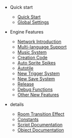 - Quick start

  - [Quick Start](en-us/quickstart.md)
  - [Global Settings](en-us/global.md)

- Engine Features

  - [Network Introduction](en-us/network.md)
  - [Multi-language Support](en-us/i18n.md)
  - [Music System](en-us/music.md)
  - [Creation Code](en-us/cc.md)
  - [Auto Sprite Spikes](en-us/autosprite.md)
  - [Autotile](en-us/autotile.md)
  - [New Trigger System](en-us/trigger.md)
  - [New Save System](en-us/save.md)
  - [Release](en-us/release.md)
  - [Debug Functions](en-us/debug.md)
  - [Other New Features](en-us/misc.md)

- details
  - [Room Transition Effect](en-us/transition.md)
  - [Constants](en-us/constant.md)
  - [Script Documentation](en-us/scriptref.md)
  - [Object Documentation](en-us/objectref.md)
